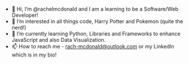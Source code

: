 - 👋 Hi, I’m @rachelmcdonald and I am a learning to be a Software/Web Developer!
- 👀 I’m interested in all things code, Harry Potter and Pokemon (quite the nerd!)
- 🌱 I’m currently learning Python, Libraries and Frameworks to enhance JavaScript and also Data Visualization.
- 📫 How to reach me - rach-mcdonald@outlook.com or my LinkedIn which is in my bio!

